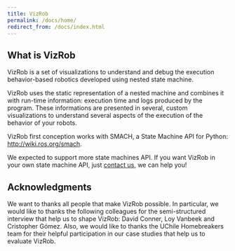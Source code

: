 ```yaml
---
title: VizRob
permalink: /docs/home/
redirect_from: /docs/index.html
---
```


## What is VizRob

VizRob is a set of visualizations to understand and debug the execution behavior-based robotics developed using nested state machine.

VizRob uses the static representation of a nested machine and combines it with run-time information: execution time and logs produced by the program.
These informations are presented in several, custom visualizations to understand several aspects of the execution of the behavior of your robots.

VizRob first conception works with SMACH, a State Machine API for Python: <http://wiki.ros.org/smach>.

We expected to support more state machines API. 
If you want VizRob in your own state machine API, just [contact us](../contact), we can help you!

## Acknowledgments 

We want to thanks all people that make VizRob possible. In particular, we would like to thanks the following colleagues for the semi-structured interview that help us to shape VizRob: David Conner, Loy Vanbeek and Cristopher Gómez. Also, we would like to thanks the UChile Homebreakers team for their helpful participation in our case studies that help us to evaluate VizRob.